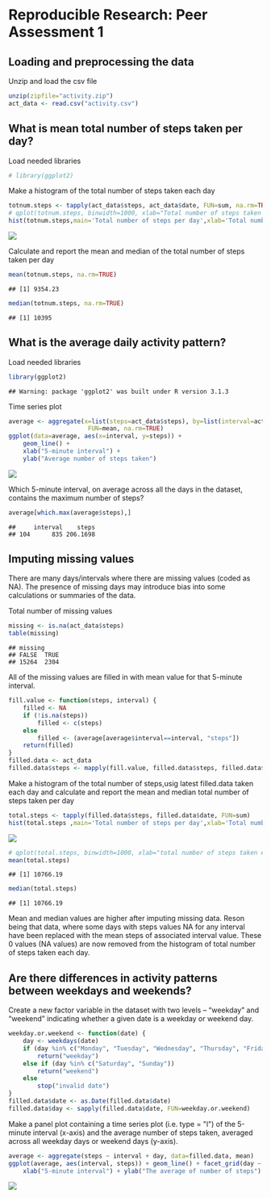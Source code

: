 # Reproducible Research: Peer Assessment 1


## Loading and preprocessing the data

Unzip and load the csv file


```r
unzip(zipfile="activity.zip")
act_data <- read.csv("activity.csv")
```


## What is mean total number of steps taken per day?
Load needed libraries

```r
# library(ggplot2)
```

Make a histogram of the total number of steps taken each day

```r
totnum.steps <- tapply(act_data$steps, act_data$date, FUN=sum, na.rm=TRUE)
# qplot(totnum.steps, binwidth=1000, xlab="Total number of steps taken each day")
hist(totnum.steps,main='Total number of steps per day',xlab='Total number of steps per day',col='blue')
```

![](PA1_template_files/figure-html/unnamed-chunk-2-1.png) 

Calculate and report the mean and median of the total number of steps taken per day

```r
mean(totnum.steps, na.rm=TRUE)
```

```
## [1] 9354.23
```

```r
median(totnum.steps, na.rm=TRUE)
```

```
## [1] 10395
```


## What is the average daily activity pattern?
Load needed libraries

```r
library(ggplot2)
```

```
## Warning: package 'ggplot2' was built under R version 3.1.3
```

Time series plot

```r
average <- aggregate(x=list(steps=act_data$steps), by=list(interval=act_data$interval),
                      FUN=mean, na.rm=TRUE)
ggplot(data=average, aes(x=interval, y=steps)) +
    geom_line() +
    xlab("5-minute interval") +
    ylab("Average number of steps taken")
```

![](PA1_template_files/figure-html/unnamed-chunk-5-1.png) 


Which 5-minute interval, on average across all the days in the dataset, contains the maximum number of steps?

```r
average[which.max(average$steps),]
```

```
##     interval    steps
## 104      835 206.1698
```


## Imputing missing values

There are many days/intervals where there are missing values (coded as NA). The presence of missing days may introduce bias into some calculations or summaries of the data.

Total number of missing values

```r
missing <- is.na(act_data$steps)
table(missing)
```

```
## missing
## FALSE  TRUE 
## 15264  2304
```

All of the missing values are filled in with mean value for that 5-minute interval.

```r
fill.value <- function(steps, interval) {
    filled <- NA
    if (!is.na(steps))
        filled <- c(steps)
    else
        filled <- (average[average$interval==interval, "steps"])
    return(filled)
}
filled.data <- act_data
filled.data$steps <- mapply(fill.value, filled.data$steps, filled.data$interval)
```


Make a histogram of the total number of steps,usig latest filled.data taken each day and calculate and report the mean and median total number of steps taken per day

```r
total.steps <- tapply(filled.data$steps, filled.data$date, FUN=sum)
hist(total.steps ,main='Total number of steps per day',xlab='Total number of steps per day',col='green')
```

![](PA1_template_files/figure-html/unnamed-chunk-9-1.png) 

```r
# qplot(total.steps, binwidth=1000, xlab="total number of steps taken each day")
mean(total.steps)
```

```
## [1] 10766.19
```

```r
median(total.steps)
```

```
## [1] 10766.19
```


Mean and median values are higher after imputing missing data.
Reson being that data, where some days with steps values NA for any interval have been replaced with the mean steps of associated interval value.
These 0 values (NA values) are now removed from the histogram of total number of steps taken each day.

## Are there differences in activity patterns between weekdays and weekends?

Create a new factor variable in the dataset with two levels – “weekday” and “weekend” indicating whether a given date is a weekday or weekend day.

```r
weekday.or.weekend <- function(date) {
    day <- weekdays(date)
    if (day %in% c("Monday", "Tuesday", "Wednesday", "Thursday", "Friday"))
        return("weekday")
    else if (day %in% c("Saturday", "Sunday"))
        return("weekend")
    else
        stop("invalid date")
}
filled.data$date <- as.Date(filled.data$date)
filled.data$day <- sapply(filled.data$date, FUN=weekday.or.weekend)
```


Make a panel plot containing a time series plot (i.e. type = "l") of the 5-minute interval (x-axis) and the average number of steps taken, averaged across all weekday days or weekend days (y-axis).

```r
average <- aggregate(steps ~ interval + day, data=filled.data, mean)
ggplot(average, aes(interval, steps)) + geom_line() + facet_grid(day ~ .) +
    xlab("5-minute interval") + ylab("The average of number of steps")
```

![](PA1_template_files/figure-html/unnamed-chunk-11-1.png) 
